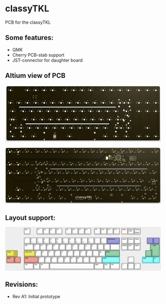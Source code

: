 # classyTKL

PCB for the classyTKL

## Some features:
- QMK
- Cherry PCB-stab support
- JST-connector for daughter board

## Altium view of PCB
![alt text](./readme-images/classyTKL_Rev_A1_top.jpg "PCB View - Rev A")

![alt text](./readme-images/classyTKL_Rev_A1_bot.jpg "PCB View - Rev A")

## Layout support: 
![alt text](./readme-images/layout_support.jpg "Layout support")

## Revisions:
- Rev A1: Initial prototype